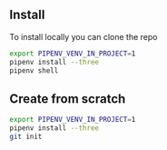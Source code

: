 ## Install
To install locally you can clone the repo

```sh
export PIPENV_VENV_IN_PROJECT=1
pipenv install --three
pipenv shell
```




## Create from scratch


```sh
export PIPENV_VENV_IN_PROJECT=1
pipenv install --three
git init
```